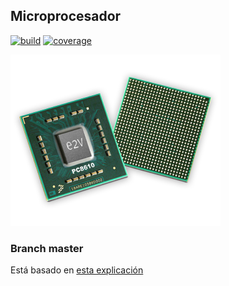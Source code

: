 
## Microprocesador

[![build](https://github.com/uqbar-project/eg-microprocesador-kotlin/actions/workflows/build.yml/badge.svg?branch=master)](https://github.com/uqbar-project/eg-microprocesador-kotlin/actions/workflows/build.yml) [![coverage](https://codecov.io/gh/uqbar-project/eg-microprocesador-kotlin/branch/master/graph/badge.svg)](https://codecov.io/gh/uqbar-project/eg-microprocesador-kotlin/branch/master/graph/badge.svg)

![image](./images/microprocessor.png)

### Branch master

Está basado en [esta explicación](https://docs.google.com/document/d/1-esJOhKb_yAABls-XdRrEYHzCv4yn-qqFtCu3xpgCg0/edit?usp=sharing)
